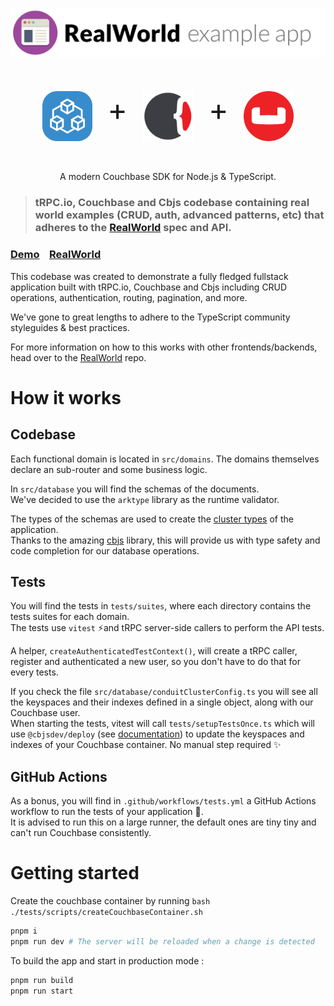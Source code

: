 # ![RealWorld Example App](/assets/realworld-app-logo.png)

<p style="font-size: 3rem; display: flex; justify-content: center; gap: 1.5rem;">
 <img src="/assets/trpcio-logo.svg" height="80" />
    +
 <img src="/assets/cbjs-logo.svg" height="80" />
    +  
 <img src="/assets/couchbase-logo.svg" height="80" />
</p>
<p align="center">
A modern Couchbase SDK for Node.js & TypeScript.
<p>

> ### tRPC.io, Couchbase and Cbjs codebase containing real world examples (CRUD, auth, advanced patterns, etc) that adheres to the [RealWorld](https://github.com/gothinkster/realworld) spec and API.


### [Demo](https://demo.realworld.io/)&nbsp;&nbsp;&nbsp;&nbsp;[RealWorld](https://github.com/gothinkster/realworld)


This codebase was created to demonstrate a fully fledged fullstack application built with tRPC.io, Couchbase and Cbjs including CRUD operations, authentication, routing, pagination, and more.

We've gone to great lengths to adhere to the TypeScript community styleguides & best practices.

For more information on how to this works with other frontends/backends, head over to the [RealWorld](https://github.com/gothinkster/realworld) repo.


# How it works

## Codebase
Each functional domain is located in `src/domains`.
The domains themselves declare an sub-router and some business logic.

In `src/database` you will find the schemas of the documents.  
We've decided to use the `arktype` library as the runtime validator.

The types of the schemas are used to create the [cluster types](https://cbjs.dev/guide/cluster-types.html) of the application.  
Thanks to the amazing [cbjs](https://cbjs.dev) library, this will provide us with type safety and code completion for our database operations.

## Tests

You will find the tests in `tests/suites`, where each directory contains the tests suites for each domain.  
The tests use `vitest` ⚡️and tRPC server-side callers to perform the API tests.

A helper, `createAuthenticatedTestContext()`, will create a tRPC caller, register and authenticated a new user, so you don't have to do that for every tests.

If you check the file `src/database/conduitClusterConfig.ts` you will see all the keyspaces and their indexes defined in a single object, along with our Couchbase user.  
When starting the tests, vitest will call `tests/setupTestsOnce.ts` which will use `@cbjsdev/deploy` (see [documentation](https://cbjs.dev/guide/deploy/cluster-config.html)) to update the keyspaces and indexes of your Couchbase container. No manual step required ✨ 

## GitHub Actions

As a bonus, you will find in `.github/workflows/tests.yml` a GitHub Actions workflow to run the tests of your application 🎁.  
It is advised to run this on a large runner, the default ones are tiny tiny and can't run Couchbase consistently.

# Getting started

Create the couchbase container by running `bash ./tests/scripts/createCouchbaseContainer.sh`

```bash
pnpm i
pnpm run dev # The server will be reloaded when a change is detected
```

To build the app and start in production mode :

```bash
pnpm run build
pnpm run start
```